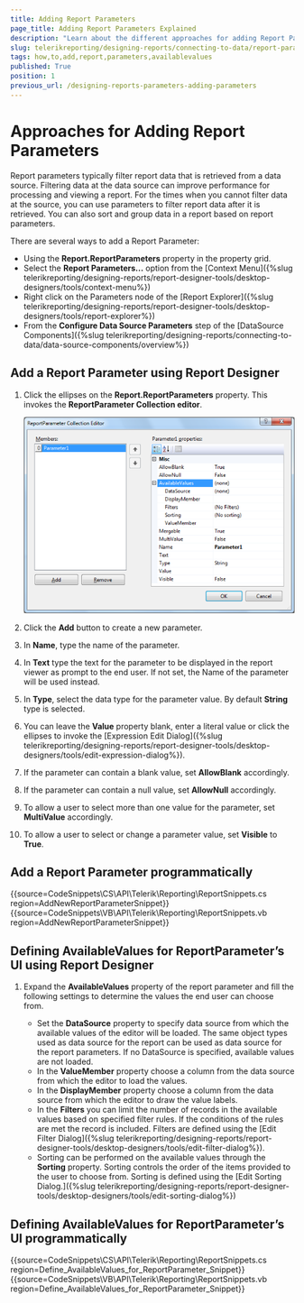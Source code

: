 ```yaml
---
title: Adding Report Parameters
page_title: Adding Report Parameters Explained
description: "Learn about the different approaches for adding Report Parameters in Telerik Reporting, and how to set up AvailableValues values when needed"
slug: telerikreporting/designing-reports/connecting-to-data/report-parameters/how-to-add-report-parameters
tags: how,to,add,report,parameters,availablevalues
published: True
position: 1
previous_url: /designing-reports-parameters-adding-parameters
---
```


# Approaches for Adding Report Parameters

Report parameters typically filter report data that is retrieved from a data source. Filtering data at the data source can improve performance for processing and viewing a report. For the times when you cannot filter data at the source, you can use parameters to filter report data after it is retrieved. You can also sort and group data in a report based on report parameters.

There are several ways to add a Report Parameter:

* Using the __Report.ReportParameters__ property in the property grid.
* Select the __Report Parameters...__ option from the [Context Menu]({%slug telerikreporting/designing-reports/report-designer-tools/desktop-designers/tools/context-menu%})
* Right click on the Parameters node of the [Report Explorer]({%slug telerikreporting/designing-reports/report-designer-tools/desktop-designers/tools/report-explorer%})
* From the __Configure Data Source Parameters__ step of the [DataSource Components]({%slug telerikreporting/designing-reports/connecting-to-data/data-source-components/overview%})

## Add a Report Parameter using Report Designer

1. Click the ellipses on the __Report.ReportParameters__ property. This invokes the __ReportParameter Collection editor__.

	![The ReportParameter Collection editor of the Report Designer](images/ReportParameterEditor.png)

1. Click the __Add__ button to create a new parameter.
1. In __Name__, type the name of the parameter.
1. In __Text__ type the text for the parameter to be displayed in the report viewer as prompt to the end user. If not set, the Name of the parameter will be used instead.
1. In __Type__, select the data type for the parameter value. By default __String__ type is selected.
1. You can leave the __Value__ property blank, enter a literal value or click the ellipses to invoke the [Expression Edit Dialog]({%slug telerikreporting/designing-reports/report-designer-tools/desktop-designers/tools/edit-expression-dialog%}).
1. If the parameter can contain a blank value, set __AllowBlank__ accordingly.
1. If the parameter can contain a null value, set __AllowNull__ accordingly.
1. To allow a user to select more than one value for the parameter, set __MultiValue__ accordingly.
1. To allow a user to select or change a parameter value, set __Visible__ to __True__.

## Add a Report Parameter programmatically

{{source=CodeSnippets\CS\API\Telerik\Reporting\ReportSnippets.cs region=AddNewReportParameterSnippet}}
{{source=CodeSnippets\VB\API\Telerik\Reporting\ReportSnippets.vb region=AddNewReportParameterSnippet}}

## Defining AvailableValues for ReportParameter’s UI using Report Designer

1. Expand the __AvailableValues__ property of the report parameter and fill the following settings to determine the values the end user can choose from.

	* Set the __DataSource__ property to specify data source from which the available values of the editor will be loaded. The same object types used as data source for the report can be used as data source for the report parameters. If no DataSource is specified, available values are not loaded.
	* In the __ValueMember__ property choose a column from the data source from which the editor to load the values.
	* In the __DisplayMember__ property choose a column from the data source from which the editor to draw the value labels.
	* In the __Filters__ you can limit the number of records in the available values based on specified filter rules. If the conditions of the rules are met the record is included. Filters are defined using the [Edit Filter Dialog]({%slug telerikreporting/designing-reports/report-designer-tools/desktop-designers/tools/edit-filter-dialog%}).
	* Sorting can be performed on the available values through the __Sorting__ property. Sorting controls the order of the items provided to the user to choose from. Sorting is defined using the [Edit Sorting Dialog.]({%slug telerikreporting/designing-reports/report-designer-tools/desktop-designers/tools/edit-sorting-dialog%})

## Defining AvailableValues for ReportParameter’s UI programmatically

{{source=CodeSnippets\CS\API\Telerik\Reporting\ReportSnippets.cs region=Define_AvailableValues_for_ReportParameter_Snippet}}
{{source=CodeSnippets\VB\API\Telerik\Reporting\ReportSnippets.vb region=Define_AvailableValues_for_ReportParameter_Snippet}}

